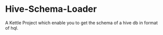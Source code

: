 # Hive-Schema-Loader
A Kettle Project which enable you to get the schema of a hive db in format of hql.
